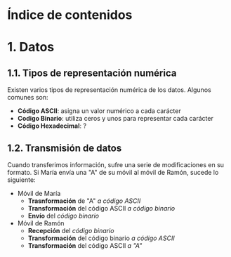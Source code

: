 # Índice de contenidos

# 1. Datos

## 1.1. Tipos de representación numérica
Existen varios tipos de representación numérica de los datos.
Algunos comunes son:
- **Código ASCII**: asigna un valor numérico a cada carácter
- **Codigo Binario**: utiliza ceros y unos para representar cada carácter
- **Código Hexadecimal**: ?

## 1.2. Transmisión de datos
Cuando transferimos información, sufre una serie de modificaciones en su formato.
Si María envía una "A" de su móvil al móvil de Ramón, sucede lo siguiente:
- Móvil de María
	- **Trasnformación** de "A" *a código ASCII*
	- **Transformación** del código ASCII *a código binario*
	- **Envío** del *código binario*
- Móvil de Ramón
	- **Recepción** del *código binario*
	- **Transformación** del código binario *a código ASCII*
	- **Transformación** del código ASCII *a "A"*

